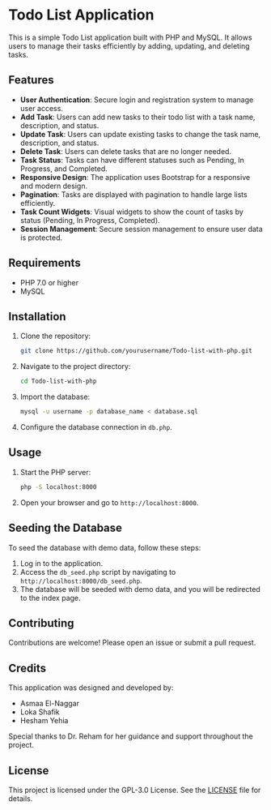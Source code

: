 # Todo List Application

This is a simple Todo List application built with PHP and MySQL. It allows users to manage their tasks efficiently by adding, updating, and deleting tasks.

## Features

- **User Authentication**: Secure login and registration system to manage user access.
- **Add Task**: Users can add new tasks to their todo list with a task name, description, and status.
- **Update Task**: Users can update existing tasks to change the task name, description, and status.
- **Delete Task**: Users can delete tasks that are no longer needed.
- **Task Status**: Tasks can have different statuses such as Pending, In Progress, and Completed.
- **Responsive Design**: The application uses Bootstrap for a responsive and modern design.
- **Pagination**: Tasks are displayed with pagination to handle large lists efficiently.
- **Task Count Widgets**: Visual widgets to show the count of tasks by status (Pending, In Progress, Completed).
- **Session Management**: Secure session management to ensure user data is protected.

## Requirements

- PHP 7.0 or higher
- MySQL

## Installation

1. Clone the repository:
    ```sh
    git clone https://github.com/yourusername/Todo-list-with-php.git
    ```

2. Navigate to the project directory:
    ```sh
    cd Todo-list-with-php
    ```

3. Import the database:
    ```sh
    mysql -u username -p database_name < database.sql
    ```

4. Configure the database connection in `db.php`.

## Usage

1. Start the PHP server:
    ```sh
    php -S localhost:8000
    ```

2. Open your browser and go to `http://localhost:8000`.

## Seeding the Database

To seed the database with demo data, follow these steps:

1. Log in to the application.
2. Access the `db_seed.php` script by navigating to `http://localhost:8000/db_seed.php`.
3. The database will be seeded with demo data, and you will be redirected to the index page.

## Contributing

Contributions are welcome! Please open an issue or submit a pull request.

## Credits

This application was designed and developed by:
- Asmaa El-Naggar
- Loka Shafik
- Hesham Yehia

Special thanks to Dr. Reham for her guidance and support throughout the project.

## License

This project is licensed under the GPL-3.0 License. See the [LICENSE](LICENSE) file for details.